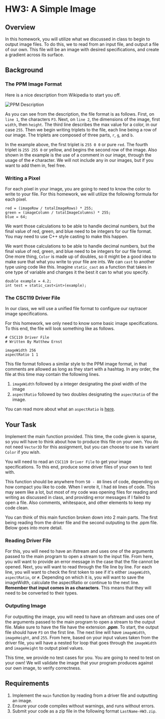 # HW3: A Simple Image

## Overview

In this homework, you will utilize what we discussed in class to begin to output image files. To do this, we to read from an input file, and output a file of our own. This file will be an image with desired specifications, and create a gradient across its surface.

## Background

### The PPM Image Format

Here is a nice description from Wikipedia to start you off.

![PPM Description](https://raytracing.github.io/images/fig-1.01-ppm.jpg)

As you can see from the description, the file format is as follows. First, on `line 1`, the characters `P3`. Next, on `line 2`, the dimensions of the image, first `width`, then `height`. The third line describes the max value for a color, in our case `255`. Then we begin writing triplets to the file, each line being a row of our image. The triplets are composed of three parts, `r`, `g`, and `b`. 

In the example above, the first triplet is `255 0 0` or pure `red`. The fourth triplet is `255 255 0` or yellow, and begins the second row of the image. Also shown in the example is the use of a comment in our image, through the usage of the `#` character. We will not include any in our images, but if you want to add them in, feel free.

### Writing a Pixel

For each pixel in your image, you are going to need to know the color to write to your file. For this homework, we will utilize the following formula for each pixel.

```
red = (imageRow / totalImageRows) * 255;
green = (imageColumn / totalImageColumns) * 255;
blue = 64;
```

We want those calculations to be able to handle decimal numbers, but the final value of red, green, and blue need to be integers for our file format. You may need to use C++ style casting to make this happen.

We want those calculations to be able to handle decimal numbers, but the final value of red, green, and blue need to be integers for our file format. One more thing, `Color` is made up of doubles, so it might be a good idea to make sure that what you write to your file are ints. We can `cast` to another type using code like this. Imagine `static_cast` as a function that takes in one type of variable and changes it the best it can to what you specify.

```
double example = 4.2;
int test = static_cast<int>(example);
```


### The CSC119 Driver File

In our class, we will use a unified file format to configure our raytracer image specifications.

For this homework, we only need to know some basic image specifications. To this end, the file will look something like as follows.

```
# CSC119 Driver File
# Written By Matthew Ernst

imageWidth 256
aspectRatio 1 1
```

This file format follows a similar style to the PPM image format, in that comments are allowed as long as they start with a hashtag. In any order, the file at this time may contain the following lines.

1. `imageWidth` followed by a integer designating the pixel width of the image
2. `aspectRatio` followed by two doubles designating the `aspectRatio` of the image.

You can read more about what an `aspectRatio` is [here](https://en.wikipedia.org/wiki/Aspect_ratio_(image)).



## Your Task

Implement the main function provided. This time, the code given is sparse, so you will have to think about how to produce this file on your own. You do not need `Vector3D` for this assignment, but you can choose to use its variant `Color` if you wish.

You will need to read an `CSC119 Driver File` to get your image specifications. To this end, produce some driver files of your own to test with.

This function should be anywhere from `50 - 80` lines of code, depending on how compact you like to code. When I wrote it, I had `80` lines of code. This may seem like a lot, but most of my code was opening files for reading and writing as discussed in class, and providing error messages if I failed to open a file. Also comments, whitespace, and other elements to keep my code clean.

You can think of this main function broken down into 2 main parts. The first being reading from the driver file and the second outputing to the .ppm file. Below goes into more detail.

### Reading Driver File

For this, you will need to have an ifstream and uses one of the arguments passed to the main program to open a stream to the input file. From here, you will want to provide an error message in the case that the file cannot be opened. Next, you will want to read through the file line by line. For each line, you will want to check the first token to see if it's either `imageWidth`, `aspectRatio`, or `#`. Depending on which it is, you will want to save the imageWidth, calculate the aspectRatio or continue to the next line. **Remember that input comes in as characters**. This means that they will need to be converted to their types.

### Outputing Image
For outputting the image, you will need to have an ofstream and uses one of the arguments passed to the main program to open a stream to the output file. Make sure to have the file have the extension ***.ppm***. To start, the output file should have `P3` on the first line. The next line will have `imageWidth`, `imageHeight`, and `255`. From here, based on your input values taken from the driver file, you will have a nested for loop that goes through the `imageWidth` and `imageHeight` to output pixel values. 


This time, we provide no test cases for you. You are going to need to test on your own! We will validate the image that your program produces against our own image, to verify correctness.

## Requirements

1. Implement the `main` function by reading from a driver file and outputting an image.
2. Ensure your code compiles without warnings, and runs without errors.
3. Submit your code as a zip file in the following format `LastName-HW3.zip`.
